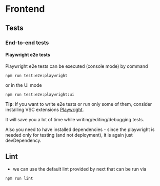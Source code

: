 # Frontend

## Tests

### End-to-end tests

#### Playwright e2e tests

Playwright e2e tests can be executed (console mode) by command

```
npm run test:e2e:playwright
```

or in the UI mode

```
npm run test:e2e:playwright:ui
```

**Tip**: If you want to write e2e tests or run only some of them, consider installing VSC extensions [Playwright](https://playwright.dev/docs/getting-started-vscode#debugging-tests).

It will save you a lot of time while writing/editing/debugging tests.

Also you need to have installed dependencies - since the playwright is needed only for testing (and not deployment), it is
again just devDependency.

## Lint

- we can use the default lint provided by next that can be run via

```cmd
npm run lint
```
